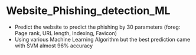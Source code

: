 # Website_Phishing_detection_ML

* Predict the website to predict the phishing by 30 parameters (foreg: Page rank, URL length, Indexing, Favicon) 
* Using various Machine Learning Algorithm but the best prediction came with SVM almost 96% accuracy
